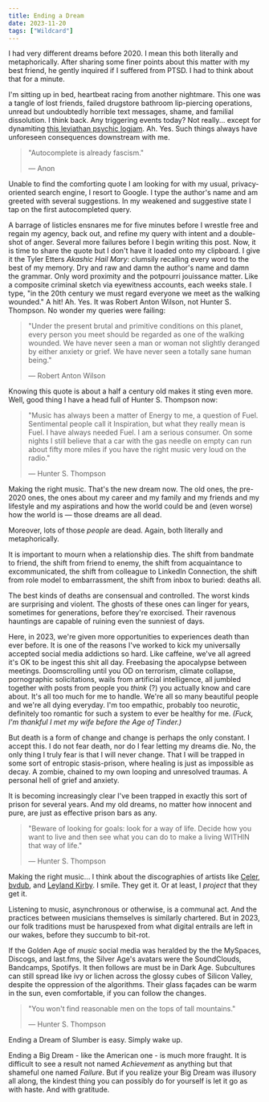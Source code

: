 ```yaml
---
title: Ending a Dream
date: 2023-11-20
tags: ["Wildcard"]
---
```


I had very different dreams before 2020. I mean this both literally and metaphorically. After sharing some finer points about this matter with my best friend, he gently inquired if I suffered from PTSD. I had to think about that for a minute.

I'm sitting up in bed, heartbeat racing from another nightmare. This one was a tangle of lost friends, failed drugstore bathroom lip-piercing operations, unread but undoubtedly horrible text messages, shame, and familial dissolution. I think back. Any triggering events today? Not really... except for dynamiting [this leviathan psychic logjam](/2023/11/19/ending-a-game/). Ah. Yes. Such things always have unforeseen consequences downstream with me.

> "Autocomplete is already fascism."
>
> — Anon

Unable to find the comforting quote I am looking for with my usual, privacy-oriented search engine, I resort to Google. I type the author's name and am greeted with several suggestions. In my weakened and suggestive state I tap on the first autocompleted query.

A barrage of listicles ensnares me for five minutes before I wrestle free and regain my agency, back out, and refine my query with intent and a double-shot of anger. Several more failures before I begin writing this post. Now, it is time to share the quote but I don't have it loaded onto my clipboard. I give it the Tyler Etters _Akashic Hail Mary_: clumsily recalling every word to the best of my memory. Dry and raw and damn the author's name and damn the grammar. Only word proximity and the potpourri jouissance matter. Like a composite criminal sketch via eyewitness accounts, each weeks stale. I type, "in the 20th century we must regard everyone we meet as the walking wounded." A hit! Ah. Yes. It was Robert Anton Wilson, not Hunter S. Thompson. No wonder my queries were failing:

> "Under the present brutal and primitive conditions on this planet, every person you meet should be regarded as one of the walking wounded. We have never seen a man or woman not slightly deranged by either anxiety or grief. We have never seen a totally sane human being."
>
> — Robert Anton Wilson

Knowing this quote is about a half a century old makes it sting even more. Well, good thing I have a head full of Hunter S. Thompson now:

> "Music has always been a matter of Energy to me, a question of Fuel. Sentimental people call it Inspiration, but what they really mean is Fuel. I have always needed Fuel. I am a serious consumer. On some nights I still believe that a car with the gas needle on empty can run about fifty more miles if you have the right music very loud on the radio."
>
> — Hunter S. Thompson

Making the right music. That's the new dream now. The old ones, the pre-2020 ones, the ones about my career and my family and my friends and my lifestyle and my aspirations and how the world could be and (even worse) how the world is — those dreams are all dead.

Moreover, lots of those _people_ are dead. Again, both literally and metaphorically.

It is important to mourn when a relationship dies. The shift from bandmate to friend, the shift from friend to enemy, the shift from acquaintance to excommunicated, the shift from colleague to LinkedIn Connection, the shift from role model to embarrassment, the shift from inbox to buried: deaths all.

The best kinds of deaths are consensual and controlled. The worst kinds are surprising and violent. The ghosts of these ones can linger for years, sometimes for generations, before they're exorcised. Their ravenous hauntings are capable of ruining even the sunniest of days.

Here, in 2023, we're given more opportunities to experiences death than ever before. It is one of the reasons I've worked to kick my universally accepted social media addictions so hard. Like caffeine, we've all agreed it's OK to be ingest this shit all day. Freebasing the apocalypse between meetings. Doomscrolling until you OD on terrorism, climate collapse, pornographic solicitations, wails from artificial intelligence, all jumbled together with posts from people you _think_ (?) you actually know and care about. It's all too much for me to handle. We're all so many beautiful people and we're all dying everyday. I'm too empathic, probably too neurotic, definitely too romantic for such a system to ever be healthy for me. _(Fuck, I'm thankful I met my wife before the Age of Tinder.)_

But death is a form of change and change is perhaps the only constant. I accept this. I do not fear death, nor do I fear letting my dreams die. No, the only thing I truly fear is that I will never change. That I will be trapped in some sort of entropic stasis-prison, where healing is just as impossible as decay. A zombie, chained to my own looping and unresolved traumas. A personal hell of grief and anxiety.

It is becoming increasingly clear I've been trapped in exactly this sort of prison for several years. And my old dreams, no matter how innocent and pure, are just as effective prison bars as any.

> "Beware of looking for goals: look for a way of life. Decide how you want to live and then see what you can do to make a living WITHIN that way of life."
>
> — Hunter S. Thompson

Making the right music... I think about the discographies of artists like [Celer](https://celer.bandcamp.com/), [bvdub](https://bvdub.bandcamp.com/), and [Leyland Kirby](https://haftw.bandcamp.com/). I smile. They get it. Or at least, I _project_ that they get it.

Listening to music, asynchronous or otherwise, is a communal act. And the practices between musicians themselves is similarly chartered. But in 2023, our folk traditions must be haruspexed from what digital entrails are left in our wakes, before they succumb to bit-rot.

If the Golden Age of _music_ social media was heralded by the the MySpaces, Discogs, and last.fms, the Silver Age's avatars were the SoundClouds, Bandcamps, Spotifys. It then follows are must be in Dark Age. Subcultures can still spread like ivy or lichen across the glossy cubes of Silicon Valley, despite the oppression of the algorithms. Their glass façades can be warm in the sun, even comfortable, if you can follow the changes.

> "You won't find reasonable men on the tops of tall mountains."
>
> — Hunter S. Thompson

Ending a Dream of Slumber is easy. Simply wake up.

Ending a Big Dream - like the American one - is much more fraught. It is difficult to see a result not named _Achievement_ as anything but that shameful one named _Failure_. But if you realize your Big Dream was illusory all along, the kindest thing you can possibly do for yourself is let it go as with haste. And with gratitude.
